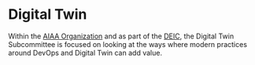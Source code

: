 # Digital Twin

Within the [AIAA Organization](https://aiaa.org)
and as part of the [DEIC](https://www.aiaa.org/committees/digital-engineering-integration-committee),
the Digital Twin Subcommittee is focused
on looking at the ways where modern practices around DevOps and Digital Twin can add value.
